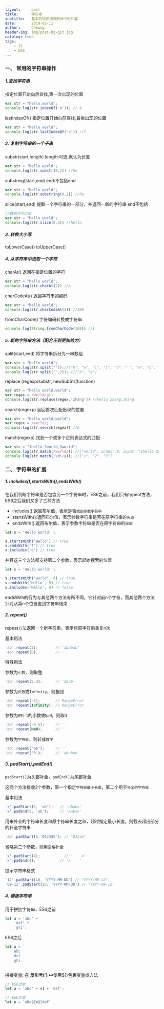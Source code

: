 ```yaml
---
layout:     post
title:      字符串
subtitle:   基本的知识点跟ES6中的扩展
date:       2019-02-11
author:     Cheung
header-img: img/post-bg-git.jpg
catalog: true
tags:
    - JS
    - ES6
---
```


### 一、 常用的字符串操作

##### 1.查找字符串

指定位置开始向后查找,第一次出现的位置

```js
var str = "hello world"; 
console.log(str.indexOf('o')); // 4
```

lastIndexOf()  指定位置开始向前查找,最后出现的位置

```js
var str = "hello world"; 
console.log(str.lastIndexOf('o')) //7
```

##### 2. 复制字符串的一个子串

substr(start,length) length:可选,默认为长度 


```js
var str = "hello world"; 
console.log(str.substr(0,2)) //he
```

substring(start,end) end:不包括end


```js
var str = "hello world"; 
console.log(str.substring(0,2)) //he
```

slice(start,end) 提取一个字符串的一部分，并返回一新的字符串 end不包括

```js
//数组也可以用
var str = "hello world"; 
console.log(str.slice(0,5)) //hello
```

##### 3. 转换大小写

toLowerCase()
toUpperCase()

##### 4. 从字符串中选取一个字符

charAt() 返回在指定位置的字符

```js
var str = "hello world"; 
console.log(str.charAt(2)) //e
```

charCodeAt()  返回字符串的编码

```js
var str = "hello world"; 
console.log(str.charCodeAt(2)) //108
```

fromCharCode() 字符编码转换成字符串

```js
console.log(String.fromCharCode(108)) //l
```

##### 5. 新的字符串方法（配合正则更加给力）

split(start,end) 将字符串拆分为一串数组

```js
var str = "hello world"; 
console.log(str.split(''));//["h", "e", "l", "l", "o", " ", "w", "o", "r", "l", "d"]
console.log(str.split('',2)); //["h", "e"]
```


replace (regexp/substr, newSubStr|function)

```js
var str = "hello world,world"; 
var regex = /world/gi;
console.log(str.replace(regex,'zhang')) //hello zhang,zhang
```

search(regexp) 返回首次匹配出现的位置

```js
var str = "hello world,world"; 
var regex = /world/;
console.log(str.search(regex)) //6
```

match(regexp) 找到一个或多个正则表达式的匹配

```js
var str = "1hello 2world,3world"; 
console.log(str.match(/world/));//["world", index: 8, input: "1hello 2world,3world", groups: undefined]
console.log(str.match(/\d+/g)); //["1", "2", "3"]
```


### 二、 字符串的扩展

##### 1. includes(),startsWith(),endsWith()

在我们判断字符串是否包含另一个字符串时，ES6之前，我们只有typeof方法，ES6之后我们又多了三种方法

* includes():返回布尔值，表示是否`找到参数字符串`
* startsWith():返回布尔值，表示参数字符串是否在原字符串的`头部`
* endsWith():返回布尔值，表示参数字符串是否在原字符串的`尾部`

```js
let s = 'Hello world!';

s.startsWith('Hello') // true
s.endsWith('!') // true
s.includes('o') // true
```

并且这三个方法都支持第二个参数，表示起始搜索的位置

```js
let s = 'Hello world!';

s.startsWith('world', 6) // true
s.endsWith('Hello', 5) // true
s.includes('Hello', 6) // false
```

endsWith的行为与其他两个方法有所不同。它针对前n个字符，而其他两个方法针对从第n个位置直到字符串结束

##### 2. repeat() 

repeat方法返回一个新字符串，表示将原字符串重复n次

基本用法

```js
'ab'.repeat(3);        // 'ababab'
'ab'.repeat(0);        // ''
```

特殊用法

参数为`小数`，则取整

```js
'ab'.repeat(2.3);      // 'abab'
```

参数为`负数`或`Infinity`，则报错

```js
'ab'.repeat(-1);       // RangeError
'ab'.repeat(Infinity); // RangeError
```

参数为`0到-1`的小数或`NaN`，则取0

```js
'ab'.repeat(-0.5);     // ''
'ab'.repeat(NaN);      // ''
```

参数为`字符串`，则转成`数字`

```js
'ab'.repeat('ab');     // ''
'ab'.repeat('3');      // 'ababab'
```

##### 3. padStart(),padEnd()

`padStart()`为头部补全，`padEnd()`为尾部补全

这两个方法接收2个参数，第一个指定`字符串最小长度`，第二个用于`补全的字符串`

基本用法

```js
'x'.padStart(5, 'ab');   // 'ababx'
'x'.padEnd(5, 'ab');     // 'xabab'
```

用来补全的字符串长度和原字符串长度之和，超过指定最小长度，则截去超出部分的补全字符串

```js
'ab'.padStart(5,'012345'); // "012ab"
```

省略第二个参数，则用`空格`补全

```js
'x'.padStart(4);           // '    x'
'x'.padEnd(4);           // 'x    '
```

提示字符串格式

```js
'12'.padStart(10, 'YYYY-MM-DD') // "YYYY-MM-12"
'09-12'.padStart(10, 'YYYY-MM-DD') // "YYYY-09-12"
```

##### 4. 模板字符串

用于拼接字符串，ES6之前

```js
let a = 'abc' + 
    'def' + 
    'ghi';
```

ES6之后

```js
let a = `
    abc
    def
    ghi
`
```

拼接变量: 在 **反引号(`)** 中使用${}包裹变量或方法

```js
// ES6之前
let a = 'abc' + v1 + 'def';

// ES6之后
let a = `abc${v1}def`
```

